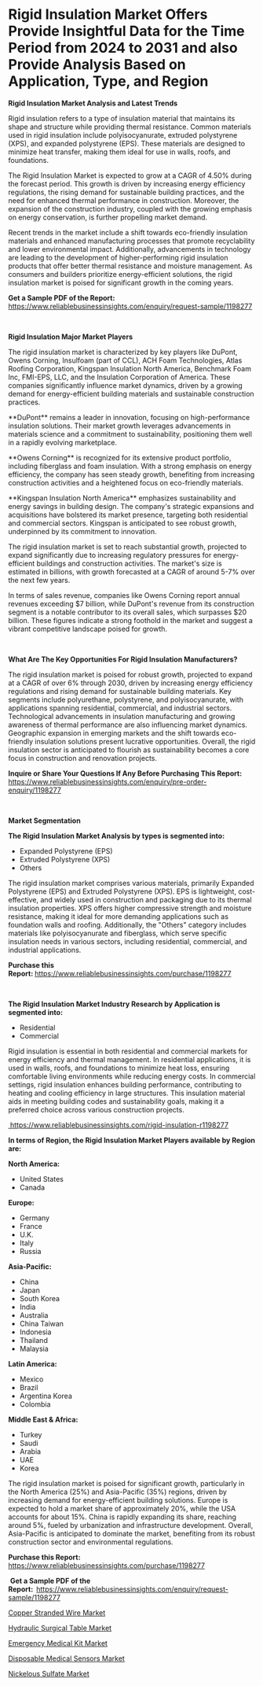 <p><h1>Rigid Insulation Market Offers Provide Insightful Data for the Time Period from 2024 to 2031 and also Provide Analysis Based on Application, Type, and Region</h1></p><p><strong>Rigid Insulation Market Analysis and Latest Trends</strong></p>
<p><p>Rigid insulation refers to a type of insulation material that maintains its shape and structure while providing thermal resistance. Common materials used in rigid insulation include polyisocyanurate, extruded polystyrene (XPS), and expanded polystyrene (EPS). These materials are designed to minimize heat transfer, making them ideal for use in walls, roofs, and foundations.</p><p>The Rigid Insulation Market is expected to grow at a CAGR of 4.50% during the forecast period. This growth is driven by increasing energy efficiency regulations, the rising demand for sustainable building practices, and the need for enhanced thermal performance in construction. Moreover, the expansion of the construction industry, coupled with the growing emphasis on energy conservation, is further propelling market demand.</p><p>Recent trends in the market include a shift towards eco-friendly insulation materials and enhanced manufacturing processes that promote recyclability and lower environmental impact. Additionally, advancements in technology are leading to the development of higher-performing rigid insulation products that offer better thermal resistance and moisture management. As consumers and builders prioritize energy-efficient solutions, the rigid insulation market is poised for significant growth in the coming years.</p></p>
<p><strong>Get a Sample PDF of the Report:&nbsp;</strong> <a href="https://www.reliablebusinessinsights.com/enquiry/request-sample/1198277?utm_campaign=112&utm_medium=2&utm_source=Github&utm_content=ia&utm_term=04112024&utm_id=rigid-insulation">https://www.reliablebusinessinsights.com/enquiry/request-sample/1198277</a></p>
<p>&nbsp;</p>
<p><strong>Rigid Insulation Major Market Players</strong></p>
<p><p>The rigid insulation market is characterized by key players like DuPont, Owens Corning, Insulfoam (part of CCL), ACH Foam Technologies, Atlas Roofing Corporation, Kingspan Insulation North America, Benchmark Foam Inc, FMI-EPS, LLC, and the Insulation Corporation of America. These companies significantly influence market dynamics, driven by a growing demand for energy-efficient building materials and sustainable construction practices.</p><p>**DuPont** remains a leader in innovation, focusing on high-performance insulation solutions. Their market growth leverages advancements in materials science and a commitment to sustainability, positioning them well in a rapidly evolving marketplace.</p><p>**Owens Corning** is recognized for its extensive product portfolio, including fiberglass and foam insulation. With a strong emphasis on energy efficiency, the company has seen steady growth, benefiting from increasing construction activities and a heightened focus on eco-friendly materials.</p><p>**Kingspan Insulation North America** emphasizes sustainability and energy savings in building design. The company's strategic expansions and acquisitions have bolstered its market presence, targeting both residential and commercial sectors. Kingspan is anticipated to see robust growth, underpinned by its commitment to innovation.</p><p>The rigid insulation market is set to reach substantial growth, projected to expand significantly due to increasing regulatory pressures for energy-efficient buildings and construction activities.  The market's size is estimated in billions, with growth forecasted at a CAGR of around 5-7% over the next few years.</p><p>In terms of sales revenue, companies like Owens Corning report annual revenues exceeding $7 billion, while DuPont's revenue from its construction segment is a notable contributor to its overall sales, which surpasses $20 billion. These figures indicate a strong foothold in the market and suggest a vibrant competitive landscape poised for growth.</p></p>
<p>&nbsp;</p>
<p><strong>What Are The Key Opportunities For Rigid Insulation Manufacturers?</strong></p>
<p><p>The rigid insulation market is poised for robust growth, projected to expand at a CAGR of over 6% through 2030, driven by increasing energy efficiency regulations and rising demand for sustainable building materials. Key segments include polyurethane, polystyrene, and polyisocyanurate, with applications spanning residential, commercial, and industrial sectors. Technological advancements in insulation manufacturing and growing awareness of thermal performance are also influencing market dynamics. Geographic expansion in emerging markets and the shift towards eco-friendly insulation solutions present lucrative opportunities. Overall, the rigid insulation sector is anticipated to flourish as sustainability becomes a core focus in construction and renovation projects.</p></p>
<p><strong>Inquire or Share Your Questions If Any Before Purchasing This Report:</strong> <a href="https://www.reliablebusinessinsights.com/enquiry/pre-order-enquiry/1198277?utm_campaign=112&utm_medium=2&utm_source=Github&utm_content=ia&utm_term=04112024&utm_id=rigid-insulation">https://www.reliablebusinessinsights.com/enquiry/pre-order-enquiry/1198277</a></p>
<p>&nbsp;</p>
<p><strong>Market Segmentation</strong></p>
<p><strong>The Rigid Insulation Market Analysis by types is segmented into:</strong></p>
<p><ul><li>Expanded Polystyrene (EPS)</li><li>Extruded Polystyrene (XPS)</li><li>Others</li></ul></p>
<p><p>The rigid insulation market comprises various materials, primarily Expanded Polystyrene (EPS) and Extruded Polystyrene (XPS). EPS is lightweight, cost-effective, and widely used in construction and packaging due to its thermal insulation properties. XPS offers higher compressive strength and moisture resistance, making it ideal for more demanding applications such as foundation walls and roofing. Additionally, the "Others" category includes materials like polyisocyanurate and fiberglass, which serve specific insulation needs in various sectors, including residential, commercial, and industrial applications.</p></p>
<p><strong>Purchase this Report:&nbsp;</strong><a href="https://www.reliablebusinessinsights.com/purchase/1198277?utm_campaign=112&utm_medium=2&utm_source=Github&utm_content=ia&utm_term=04112024&utm_id=rigid-insulation">https://www.reliablebusinessinsights.com/purchase/1198277</a></p>
<p>&nbsp;</p>
<p><strong>The Rigid Insulation Market Industry Research by Application is segmented into:</strong></p>
<p><ul><li>Residential</li><li>Commercial</li></ul></p>
<p><p>Rigid insulation is essential in both residential and commercial markets for energy efficiency and thermal management. In residential applications, it is used in walls, roofs, and foundations to minimize heat loss, ensuring comfortable living environments while reducing energy costs. In commercial settings, rigid insulation enhances building performance, contributing to heating and cooling efficiency in large structures. This insulation material aids in meeting building codes and sustainability goals, making it a preferred choice across various construction projects.</p></p>
<p><a href="https://www.reliablebusinessinsights.com/rigid-insulation-r1198277?utm_campaign=112&utm_medium=2&utm_source=Github&utm_content=ia&utm_term=04112024&utm_id=rigid-insulation">&nbsp;https://www.reliablebusinessinsights.com/rigid-insulation-r1198277</a></p>
<p><strong>In terms of Region, the Rigid Insulation Market Players available by Region are:</strong></p>
<p>
    <p> <strong> North America: </strong>
        <ul>
            <li>United States</li>
            <li>Canada</li>
        </ul>
        </p> 
    <p> <strong> Europe: </strong>
        <ul>
            <li>Germany</li>
            <li>France</li>
            <li>U.K.</li>
            <li>Italy</li>
            <li>Russia</li>
        </ul>
        </p> 
    <p> <strong> Asia-Pacific: </strong>
        <ul>
            <li>China</li>
            <li>Japan</li>
            <li>South Korea</li>
            <li>India</li>
            <li>Australia</li>
            <li>China Taiwan</li>
            <li>Indonesia</li>
            <li>Thailand</li>
            <li>Malaysia</li>
        </ul>
        </p> 
    <p> <strong> Latin America: </strong>
        <ul>
            <li>Mexico</li>
            <li>Brazil</li>
            <li>Argentina Korea</li>
            <li>Colombia</li>
        </ul>
        </p> 
    <p> <strong> Middle East & Africa: </strong>
        <ul>
            <li>Turkey</li>
            <li>Saudi</li>
            <li>Arabia</li>
            <li>UAE</li>
            <li>Korea</li>
        </ul>
    </p>
    </p>
<p><p>The rigid insulation market is poised for significant growth, particularly in the North America (25%) and Asia-Pacific (35%) regions, driven by increasing demand for energy-efficient building solutions. Europe is expected to hold a market share of approximately 20%, while the USA accounts for about 15%. China is rapidly expanding its share, reaching around 5%, fueled by urbanization and infrastructure development. Overall, Asia-Pacific is anticipated to dominate the market, benefiting from its robust construction sector and environmental regulations.</p></p>
<p><strong>Purchase this Report: </strong><a href="https://www.reliablebusinessinsights.com/purchase/1198277?utm_campaign=112&utm_medium=2&utm_source=Github&utm_content=ia&utm_term=04112024&utm_id=rigid-insulation">https://www.reliablebusinessinsights.com/purchase/1198277</a></p>
<p>&nbsp;<strong>Get a Sample PDF of the Report:&nbsp;&nbsp;</strong><a href="https://www.reliablebusinessinsights.com/enquiry/request-sample/1198277?utm_campaign=112&utm_medium=2&utm_source=Github&utm_content=ia&utm_term=04112024&utm_id=rigid-insulation">https://www.reliablebusinessinsights.com/enquiry/request-sample/1198277</a></p>
<p><strong></strong></p>
<p><p><a href="https://github.com/dave2as/Market-Research-Report-List-1/blob/main/copper-stranded-wire-market.md?utm_campaign=112&utm_medium=2&utm_source=Github&utm_content=ia&utm_term=04112024&utm_id=rigid-insulation">Copper Stranded Wire Market</a></p><p><a href="https://issuu.com/reportprime-2/docs/hydraulic-surgical-table-market-siz_5a87cf12e17f1d?utm_campaign=112&utm_medium=2&utm_source=Github&utm_content=ia&utm_term=04112024&utm_id=rigid-insulation">Hydraulic Surgical Table Market</a></p><p><a href="https://issuu.com/reportprime-2/docs/emergency-medical-kit-market-size-2_bb6d66e35a1e91?utm_campaign=112&utm_medium=2&utm_source=Github&utm_content=ia&utm_term=04112024&utm_id=rigid-insulation">Emergency Medical Kit Market</a></p><p><a href="https://issuu.com/reportprime-2/docs/disposable-medical-sensors-market-s_becebc12121092?utm_campaign=112&utm_medium=2&utm_source=Github&utm_content=ia&utm_term=04112024&utm_id=rigid-insulation">Disposable Medical Sensors Market</a></p><p><a href="https://github.com/khloet8sawender/Market-Research-Report-List-1/blob/main/nickelous-sulfate-market.md?utm_campaign=112&utm_medium=2&utm_source=Github&utm_content=ia&utm_term=04112024&utm_id=rigid-insulation">Nickelous Sulfate Market</a></p></p>